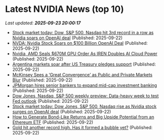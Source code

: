 # Latest NVIDIA News (top 10)
_Last updated: **2025-09-23 20:00:17**_

- [Stock market today: Dow, S&P 500, Nasdaq hit 3rd record in a row as Nvidia soars on OpenAI deal](https://finance.yahoo.com/news/live/stock-market-today-dow-sp-500-nasdaq-hit-3rd-record-in-a-row-as-nvidia-soars-on-openai-deal-200011974.html) (Published: 2025-09-22)
- [NVDA: Nvidia Stock Soars on $100 Billion OpenAI Deal](https://finance.yahoo.com/news/nvda-nvidia-stock-soars-100-195810447.html) (Published: 2025-09-22)
- [Nvidia, AMD Seals $670M GPU Order As IREN Doubles AI Cloud Power](https://finance.yahoo.com/news/nvidia-amd-seals-670m-gpu-195805440.html) (Published: 2025-09-22)
- [Argentina markets soar after US Treasury pledges support](https://biztoc.com/x/19af7f2b336d2e46) (Published: 2025-09-22)
- [McKinsey Sees a ‘Great Convergence’ as Public and Private Markets Blur](https://biztoc.com/x/f1869a7afa2b02c1) (Published: 2025-09-22)
- [JPMorgan hires senior bankers to expand mid-cap investment banking](https://biztoc.com/x/1490d080cc6ebd47) (Published: 2025-09-22)
- [Dow Jones, Nasdaq, S&P 500 weekly preview: Data-heavy week to test Fed outlook](https://biztoc.com/x/7653dcd2a4631638) (Published: 2025-09-22)
- [Stock market today: Dow Jones, S&P 500, Nasdaq rise as Nvidia stock surges on OpenAI deal](https://economictimes.indiatimes.com/news/international/us/stock-market-today-dow-jones-sp-500-nasdaq-rise-as-nvidia-stock-surges-on-openai-deal/articleshow/124056495.cms) (Published: 2025-09-22)
- [How to Generate Bond-Like Returns and Big Upside Potential from an Ethereum ETF](https://biztoc.com/x/b7707f05685ba1ae) (Published: 2025-09-22)
- [Gold hit another record high. Has it formed a bubble yet?](https://biztoc.com/x/31d83ed6dec25c51) (Published: 2025-09-22)
